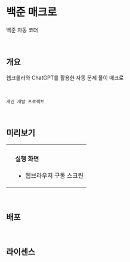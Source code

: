 # 백준 매크로 

백준 자동 코더

<br/>

## 개요

웹크롤러와 ChatGPT를 활용한 자동 문제 풀이 매크로 

<br/>

```
개인 개발 프로젝트
```

<br/>

## 미리보기

<table>
<tr>
<td>



</td>
<td valign="top">
  
#### 실행 화면
- 웹브라우저 구동 스크린

  
</td>
</tr>
</table>

<br/>   

## 배포  



<br/>

## 라이센스


  

<br/>    



